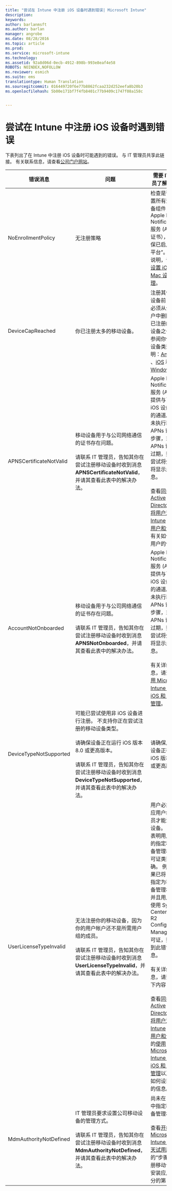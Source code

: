 ```yaml
---
title: "尝试在 Intune 中注册 iOS 设备时遇到错误| Microsoft Intune"
description: 
keywords: 
author: barlanmsft
ms.author: barlan
manager: angrobe
ms.date: 08/28/2016
ms.topic: article
ms.prod: 
ms.service: microsoft-intune
ms.technology: 
ms.assetid: 92a8d06d-0ecb-4912-898b-993e8eaf4e58
ROBOTS: NOINDEX,NOFOLLOW
ms.reviewer: esmich
ms.suite: ems
translationtype: Human Translation
ms.sourcegitcommit: 016449720f6e77b8862fcaa232d252eefa8b20b3
ms.openlocfilehash: 5b00e171bf7f4fb8401c77b9409c1747f08a158c


---
```



# <a name="you-see-errors-while-trying-to-enroll-your-ios-device-in-intune"></a>尝试在 Intune 中注册 iOS 设备时遇到错误

下表列出了在 Intune 中注册 iOS 设备时可能遇到的错误。 与 IT 管理员共享此链接。 有关联系信息，请查看[公司门户网站](http://portal.manage.microsoft.com)。

|错误消息|问题|需要 IT 管理员了解的内容|
|-----------------|---------|----------------------------------------------------------------------------------------------------------------------------------------------------------------|
|NoEnrollmentPolicy|无注册策略|检查是否已设置所有注册必备组件（如 Apple Push Notification 服务 (APNs) 证书），并确保已启用“iOS 平台”。 有关说明，请参阅[设置 iOS 和 Mac 设备管理](/intune/deploy-use/set-up-ios-and-mac-management-with-microsoft-intune)。|
|DeviceCapReached|你已注册太多的移动设备。|注册其他移动设备前，用户必须从公司门户中删除当前已注册的移动设备之一。 请参阅你使用的设备类型的说明：[Android ](unenroll-your-device-from-intune-android.md)、[iOS](unenroll-your-device-from-intune-ios.md) 和 [Windows](unenroll-your-device-from-intune-windows.md)。|
|APNSCertificateNotValid|移动设备用于与公司网络通信的证书存在问题。<br /><br />请联系 IT 管理员，告知其你在尝试注册移动设备时收到消息 **APNSCertificateNotValid**，并请其查看此表中的解决办法。|Apple Push Notification 服务 (APNs) 提供与已注册 iOS 设备通信的通道。 如果未执行获取 APNs 证书的步骤，或者 APNs 证书已过期，则注册尝试将失败并将显示此消息。<br /><br />查看[同步 Active Directory 并将用户添加到 Intune](/Intune/Get-Started/start-with-a-paid-subscription-to-microsoft-intune-step-3) 和[组织用户和设备](/Intune/Get-Started/start-with-a-paid-subscription-to-microsoft-intune-step-5)中有关如何设置用户的信息。|
|AccountNotOnboarded|移动设备用于与公司网络通信的证书存在问题。<br /><br />请联系 IT 管理员，告知其你在尝试注册移动设备时收到消息 **APNSNotOnboarded**，并请其查看此表中的解决办法。|Apple Push Notification 服务 (APNs) 提供与已注册 iOS 设备通信的通道。 如果未执行获取 APNs 证书的步骤，或者 APNs 证书已过期，则注册尝试将失败并将显示此消息。<br /><br />有关详细信息，请查看[使用 Microsoft Intune 设置 iOS 和 Mac 管理](/Intune/Deploy-use/set-up-ios-and-mac-management-with-microsoft-intune)。|
|DeviceTypeNotSupported|可能已尝试使用非 iOS 设备进行注册。 不支持你正在尝试注册的移动设备类型。<br /><br />请确保设备正在运行 iOS 版本 8.0 或更高版本。<br /><br />请联系 IT 管理员，告知其你在尝试注册移动设备时收到消息 **DeviceTypeNotSupported**，并请其查看此表中的解决办法。|请确保用户的设备正在运行 iOS 版本 8.0 或更高版本。|
|UserLicenseTypeInvalid|无法注册你的移动设备，因为你的用户帐户还不是所需用户组的成员。<br /><br />请联系 IT 管理员，告知其你在尝试注册移动设备时收到消息 **UserLicenseTypeInvalid**，并请其查看此表中的解决办法。|用户必须是相应用户组的成员才能注册其设备。 此消息表明用户持有的指定移动设备管理机构许可证类型不正确。 例如，如果已将 Intune 指定为移动设备管理机构，并且用户正在使用 System Center 2012 R2 Configuration Manager 许可证，则将收到此错误消息。<br /><br />有关详细信息，请查看以下内容：<br /><br />查看[同步 Active Directory 并将用户添加到 Intune](/Intune/Get-Started/start-with-a-paid-subscription-to-microsoft-intune-step-3) 和[组织用户和设备](/Intune/Get-Started/start-with-a-paid-subscription-to-microsoft-intune-step-5)中的[使用 Microsoft Intune 设置 iOS 和 Mac 管理](/Intune/Deploy-use/set-up-ios-and-mac-management-with-microsoft-intune)以及有关如何设置用户的信息。|
|MdmAuthorityNotDefined|IT 管理员要求设置公司移动设备的管理方式。<br /><br />请联系 IT 管理员，告知其你在尝试注册移动设备时收到消息 **MdmAuthorityNotDefined**，并请其查看此表中的解决办法。|尚未在 Intune 中指定移动设备管理机构。<br /><br />查看[开始使用 Microsoft Intune 的 30 天试用版](/Intune/Understand-explore/get-started-with-a-30-day-trial-of-microsoft-intune)中的“步骤 6：注册移动设备并安装应用”部分的第 1 项。|



<!--HONumber=Oct16_HO2-->


